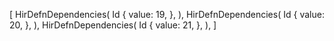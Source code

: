 [
    HirDefnDependencies(
        Id {
            value: 19,
        },
    ),
    HirDefnDependencies(
        Id {
            value: 20,
        },
    ),
    HirDefnDependencies(
        Id {
            value: 21,
        },
    ),
]
